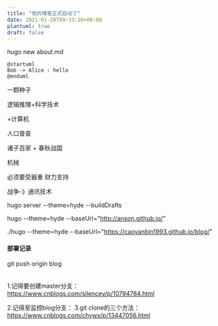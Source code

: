 ```yaml
---
title: "我的博客正式启动了"
date: 2021-01-20T09:33:20+08:00
plantuml: true
draft: false
---
```


hugo new about.md

```plantuml
@startuml
Bob -> Alice : hello
@enduml
```
一颗种子

逻辑推理+科学技术

+计算机

人口普查

诸子百家 + 春秋战国

机械

必须要受器重 财力支持

战争-》通讯技术


hugo server --theme=hyde --buildDrafts

hugo --theme=hyde --baseUrl="http://anson.github.io/"

./hugo --theme=hyde --baseUrl="https://caoyanbin1993.github.io/blog/"


####


#### 部署记录

git push origin blog

######

1.记得要创建master分支：https://www.cnblogs.com/silencey/p/10794784.html


2.记得至监控blog分支：
3.git clone的三个方法：https://www.cnblogs.com/chywx/p/13447056.html
